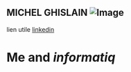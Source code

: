 ## MICHEL GHISLAIN ![Image](https://octocat-generator-assets.githubusercontent.com/my-octocat-1544445812746.png)
lien utile [linkedin](https://www.linkedin.com/in/ghislain-michel-31b024153/)

# Me and _informatiq_
